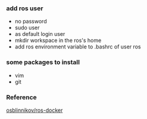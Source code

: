 ### add ros user
* no password
* sudo user
* as default login user
* mkdir  workspace in the ros's home
* add ros environment variable to .bashrc of user ros

### some packages to install
* vim
* git


### Reference
[osblinnikov/ros-docker](https://github.com/osblinnikov/ros-docker)
